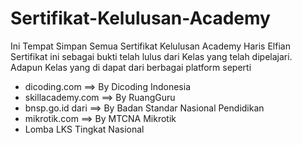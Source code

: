# Sertifikat-Kelulusan-Academy
Ini Tempat Simpan Semua Sertifikat Kelulusan Academy Haris Elfian
Sertifikat ini sebagai bukti telah lulus dari Kelas yang telah dipelajari.
Adapun Kelas yang di dapat dari berbagai platform seperti 
- dicoding.com ==> By Dicoding Indonesia
- skillacademy.com ==> By RuangGuru
- bnsp.go.id dari ==> By Badan Standar Nasional Pendidikan
- mikrotik.com ==> By MTCNA Mikrotik
- Lomba LKS Tingkat Nasional
